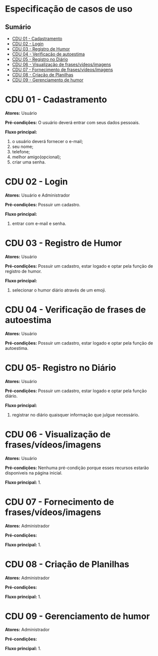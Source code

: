 # Especificação de casos de uso

## Sumário

- [CDU 01 - Cadastramento](#cdu-01---cadastração)
- [CDU 02 - Login](#cdu-02---login)
- [CDU 03 - Registro de Humor](#cdu-03---registro--de--humor)
- [CDU 04 - Verificação de autoestima](#cdu-04---verificação--de--autoestima)
- [CDU 05 - Registro no Diário](#cdu-05---registro--no--diario)
- [CDU 06 - Visualização de frases/vídeos/imagens](#cdu-06---visualização)
- [CDU 07 - Fornecimento de frases/vídeos/imagens](#cdu-07---fornecimento)
- [CDU 08 - Criação de Planilhas](#cdu-08---criação--de--´planilhas)
- [CDU 09 - Gerenciamento de humor](#cdu-09---gerenciamneto--de--humor)

# CDU 01 - Cadastramento

**Atores:**  Usuário

**Pré-condições:**  O usuário deverá entrar com seus dados pessoais.

**Fluxo principal:**
1. o usuário deverá fornecer o e-mail;
2. seu nome;
3. telefone;
4. melhor amigo(opcional);
5. criar uma senha.
   
# CDU 02 - Login

**Atores:**  Usuário e Administrador

**Pré-condições:** Possuir um cadastro.

**Fluxo principal:**
1. entrar com e-mail e senha.

# CDU 03 - Registro de Humor

**Atores:**  Usuário

**Pré-condições:** Possuir um cadastro, estar logado e optar pela função de registro de humor.

**Fluxo principal:**
1. selecionar o humor diário através de um emoji.

# CDU 04 - Verificação de frases de autoestima

**Atores:**  Usuário

**Pré-condições:** Possuir um cadastro, estar logado e optar pela função de autoestima.

# CDU 05- Registro no Diário

**Atores:**  Usuário

**Pré-condições:** Possuir um cadastro, estar logado e optar pela função diário.

**Fluxo principal:**
1. registrar no diário quaisquer informação que julgue necessário.

# CDU 06 - Visualização de frases/vídeos/imagens

**Atores:**  Usuário

**Pré-condições:** Nenhuma pré-condição porque esses recursos estarão disponiveis na página inicial.

**Fluxo principal:**
1.

# CDU 07 - Fornecimento de frases/vídeos/imagens

**Atores:**  Administrador

**Pré-condições:**

**Fluxo principal:**
1.

# CDU 08 - Criação de Planilhas

**Atores:**  Administrador

**Pré-condições:**

**Fluxo principal:**
1.

# CDU 09 - Gerenciamento de humor

**Atores:**  Administrador

**Pré-condições:**

**Fluxo principal:**
1.
